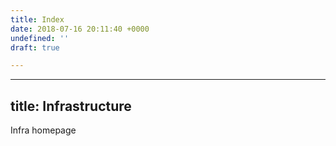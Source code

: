 ```yaml
---
title: Index
date: 2018-07-16 20:11:40 +0000
undefined: ''
draft: true

---
```

---
title: Infrastructure
---

Infra homepage